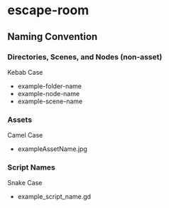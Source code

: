 # escape-room

## Naming Convention

### Directories, Scenes, and Nodes (non-asset)
Kebab Case
- example-folder-name
- example-node-name
- example-scene-name

### Assets
Camel Case
- exampleAssetName.jpg

### Script Names
Snake Case
- example_script_name.gd